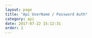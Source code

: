 ```yaml
---
layout: page
title: "Api UserName / Password Auth"
category: api
date: 2017-07-22 15:12:31
order: 1
---
```



## 